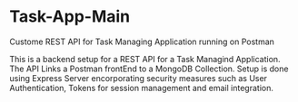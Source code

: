 # Task-App-Main
Custome REST API for Task Managing Application running on Postman

This is a backend setup for a REST API for a Task Managind Application.
The API Links a Postman frontEnd to a MongoDB Collection.
Setup is done using Express Server encorporating security measures such as User Authentication, Tokens for session management and email integration.
